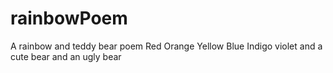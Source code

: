 # rainbowPoem
A rainbow and teddy bear poem
Red
Orange
Yellow
Blue
Indigo
violet
and a cute bear
and an ugly bear 
